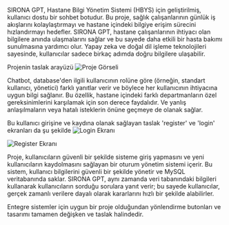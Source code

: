 SIRONA GPT, Hastane Bilgi Yönetim Sistemi (HBYS) için geliştirilmiş, kullanıcı dostu bir sohbet botudur. Bu proje, sağlık çalışanlarının günlük iş akışlarını kolaylaştırmayı ve hastane içindeki bilgiye erişim sürecini hızlandırmayı hedefler. SIRONA GPT, hastane çalışanlarının ihtiyacı olan bilgilere anında ulaşmalarını sağlar ve bu sayede daha etkili bir hasta bakımı sunulmasına yardımcı olur. Yapay zeka ve doğal dil işleme teknolojileri sayesinde, kullanıcılar sadece birkaç adımda doğru bilgilere ulaşabilir.

Projenin taslak arayüzü
![Proje Görseli](https://i.imgur.com/kF7B8bq.png)


Chatbot, database'den ilgili kullanıcının rolüne göre (örneğin, standart kullanıcı, yönetici) farklı yanıtlar verir ve böylece her kullanıcının ihtiyacına uygun bilgi sağlanır. Bu özellik, hastane içindeki farklı departmanların özel gereksinimlerini karşılamak için son derece faydalıdır. Ve yanlış anlaşılmaların veya hatalı isteklerin önüne geçmeye de olanak sağlar.

Bu kullanıcı girişine ve kaydına olanak sağlayan taslak 'register' ve 'login' ekranları da şu şekilde 
![Login Ekranı](https://i.imgur.com/8NPb7d1.png)

![Register Ekranı](https://i.imgur.com/ahMeL0B.png)


Proje, kullanıcıların güvenli bir şekilde sisteme giriş yapmasını ve yeni kullanıcıların kaydolmasını sağlayan bir oturum yönetim sistemi içerir. Bu sistem, kullanıcı bilgilerini güvenli bir şekilde yönetir ve MySQL veritabanında saklar. SIRONA GPT, aynı zamanda veri tabanındaki bilgileri kullanarak kullanıcıların sorduğu sorulara yanıt verir; bu sayede kullanıcılar, gerçek zamanlı verilere dayalı olarak kararlarını hızlı bir şekilde alabilirler.

Entegre sistemler için uygun bir proje olduğundan yönlendirme butonları ve tasarımı tamamen değişken ve taslak halindedir.






